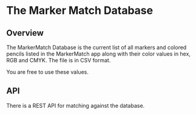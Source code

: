 # The Marker Match Database

## Overview

The MarkerMatch Database is the current list of all markers and colored pencils listed in the MarkerMatch app along with their color values in hex, RGB and CMYK. The file is in CSV format.

You are free to use these values.

## API

There is a REST API for matching against the database.
